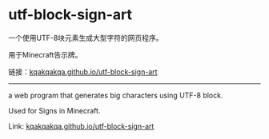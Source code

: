 # utf-block-sign-art

一个使用UTF-8块元素生成大型字符的网页程序。

用于Minecraft告示牌。

链接：[kqakqakqa.github.io/utf-block-sign-art](kqakqakqa.github.io/utf-block-sign-art)

-----

a web program that generates big characters using UTF-8 block.

Used for Signs in Minecraft.

Link: [kqakqakqa.github.io/utf-block-sign-art](kqakqakqa.github.io/utf-block-sign-art)
